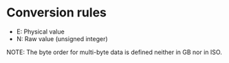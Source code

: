 # Conversion rules

* E: Physical value
* N: Raw value (unsigned integer)

NOTE: The byte order for multi-byte data is defined neither in GB nor in ISO.
